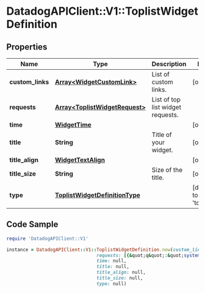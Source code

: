 # DatadogAPIClient::V1::ToplistWidgetDefinition

## Properties

Name | Type | Description | Notes
------------ | ------------- | ------------- | -------------
**custom_links** | [**Array&lt;WidgetCustomLink&gt;**](WidgetCustomLink.md) | List of custom links. | [optional] 
**requests** | [**Array&lt;ToplistWidgetRequest&gt;**](ToplistWidgetRequest.md) | List of top list widget requests. | 
**time** | [**WidgetTime**](WidgetTime.md) |  | [optional] 
**title** | **String** | Title of your widget. | [optional] 
**title_align** | [**WidgetTextAlign**](WidgetTextAlign.md) |  | [optional] 
**title_size** | **String** | Size of the title. | [optional] 
**type** | [**ToplistWidgetDefinitionType**](ToplistWidgetDefinitionType.md) |  | [default to &#39;toplist&#39;]

## Code Sample

```ruby
require 'DatadogAPIClient::V1'

instance = DatadogAPIClient::V1::ToplistWidgetDefinition.new(custom_links: null,
                                 requests: [{&quot;q&quot;:&quot;system.load.1&quot;}],
                                 time: null,
                                 title: null,
                                 title_align: null,
                                 title_size: null,
                                 type: null)
```


